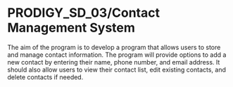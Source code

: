 # PRODIGY_SD_03/Contact Management System

The aim of the program is to develop a program that allows users to store and manage contact information. The program will provide options to add a new contact by entering their name, phone number, and email address. It should also allow users to view their contact list, edit existing contacts, and delete contacts if needed.
